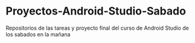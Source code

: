 # Proyectos-Android-Studio-Sabado
 Repositorios de las tareas y proyecto final del curso de Android Studio de los sabados en la mañana
